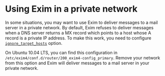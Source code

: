 # Using Exim in a private network

In some situations, you may want to use Exim to deliver messages to a mail server in a private network. By default, Exim refuses to deliver messages when a DNS server returns a MX record which points to a host whose A record is a private IP address. To make this work, you need to configure [`ignore_target_hosts`](http://www.exim.org/exim-html-3.20/doc/html/spec_27.html#SEC687) option.

On Ubuntu 10.04 LTS, you can find this configuration in `/etc/exim4/conf.d/router/200_exim4-config_primary`. Remove your network from this option and Exim will deliver messages to a mail server in your private network.
